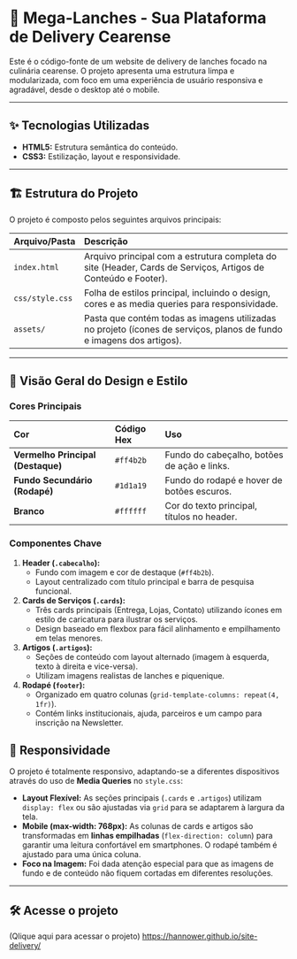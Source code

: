# 🍔 Mega-Lanches - Sua Plataforma de Delivery Cearense

Este é o código-fonte de um website de delivery de lanches focado na culinária cearense. O projeto apresenta uma estrutura limpa e modularizada, com foco em uma experiência de usuário responsiva e agradável, desde o desktop até o mobile.

---

## ✨ Tecnologias Utilizadas

* **HTML5:** Estrutura semântica do conteúdo.
* **CSS3:** Estilização, layout e responsividade.

---

## 🏗️ Estrutura do Projeto

O projeto é composto pelos seguintes arquivos principais:

| Arquivo/Pasta | Descrição |
| :--- | :--- |
| `index.html` | Arquivo principal com a estrutura completa do site (Header, Cards de Serviços, Artigos de Conteúdo e Footer). |
| `css/style.css` | Folha de estilos principal, incluindo o design, cores e as media queries para responsividade. |
| `assets/` | Pasta que contém todas as imagens utilizadas no projeto (ícones de serviços, planos de fundo e imagens dos artigos). |

---

## 🎨 Visão Geral do Design e Estilo

### Cores Principais

| Cor | Código Hex | Uso |
| :--- | :--- | :--- |
| **Vermelho Principal (Destaque)** | `#ff4b2b` | Fundo do cabeçalho, botões de ação e links. |
| **Fundo Secundário (Rodapé)** | `#1d1a19` | Fundo do rodapé e hover de botões escuros. |
| **Branco** | `#ffffff` | Cor do texto principal, títulos no header. |

### Componentes Chave

1.  **Header (`.cabecalho`):**
    * Fundo com imagem e cor de destaque (`#ff4b2b`).
    * Layout centralizado com título principal e barra de pesquisa funcional.
2.  **Cards de Serviços (`.cards`):**
    * Três cards principais (Entrega, Lojas, Contato) utilizando ícones em estilo de caricatura para ilustrar os serviços.
    * Design baseado em flexbox para fácil alinhamento e empilhamento em telas menores.
3.  **Artigos (`.artigos`):**
    * Seções de conteúdo com layout alternado (imagem à esquerda, texto à direita e vice-versa).
    * Utilizam imagens realistas de lanches e piquenique.
4.  **Rodapé (`footer`):**
    * Organizado em quatro colunas (`grid-template-columns: repeat(4, 1fr)`).
    * Contém links institucionais, ajuda, parceiros e um campo para inscrição na Newsletter.

## 📱 Responsividade

O projeto é totalmente responsivo, adaptando-se a diferentes dispositivos através do uso de **Media Queries** no `style.css`:

* **Layout Flexível:** As seções principais (`.cards` e `.artigos`) utilizam `display: flex` ou são ajustadas via `grid` para se adaptarem à largura da tela.
* **Mobile (max-width: 768px):** As colunas de cards e artigos são transformadas em **linhas empilhadas** (`flex-direction: column`) para garantir uma leitura confortável em smartphones. O rodapé também é ajustado para uma única coluna.
* **Foco na Imagem:** Foi dada atenção especial para que as imagens de fundo e de conteúdo não fiquem cortadas em diferentes resoluções.

---

## 🛠️ Acesse o projeto


(Qlique aqui para acessar o projeto) https://hannower.github.io/site-delivery/